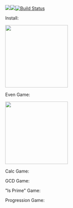 <a href="https://codeclimate.com/github/poludnev/frontend-project-lvl1/maintainability"><img src="https://api.codeclimate.com/v1/badges/de763da6a1afc9d80dd0/maintainability" /></a><a href="https://codeclimate.com/github/poludnev/frontend-project-lvl1/test_coverage"><img src="https://api.codeclimate.com/v1/badges/de763da6a1afc9d80dd0/test_coverage" /></a>[![Build Status](https://travis-ci.org/hexlet-boilerplates/nodejs-package.svg?branch=master)](https://travis-ci.org/hexlet-boilerplates/nodejs-package)<br>
<p>Install:</p>
<a href="https://asciinema.org/a/yKEcZcUryB97IrTEyDqGb33aJ" target="_blank"><img src="https://asciinema.org/a/yKEcZcUryB97IrTEyDqGb33aJ.svg" width = "200"></a>
<br><p>Even Game:</p>
<a href="https://asciinema.org/a/jHGMwQFvzy9HP8BqhsXaU1Olf" target="_blank"><img src="https://asciinema.org/a/jHGMwQFvzy9HP8BqhsXaU1Olf.svg" width = "200" /></a><br>
<p>Calc Game:</p>
<p>GCD Game:</p>
<p>"Is Prime" Game:</p>
<p>Progression Game:</p>

